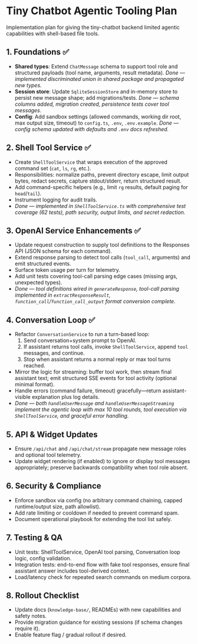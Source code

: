# Tiny Chatbot Agentic Tooling Plan

Implementation plan for giving the tiny-chatbot backend limited agentic capabilities with shell-based file tools.

## 1. Foundations ✅
- **Shared types**: Extend `ChatMessage` schema to support tool role and structured payloads (tool name, arguments, result metadata). _Done — implemented discriminated union in shared package and propagated new types._
- **Session store**: Update `SqliteSessionStore` and in-memory store to persist new message shape; add migrations/tests. _Done — schema columns added, migration created, persistence tests cover tool messages._
- **Config**: Add sandbox settings (allowed commands, working dir root, max output size, timeout) to `config.ts`, `.env`, `.env.example`. _Done — config schema updated with defaults and `.env` docs refreshed._

## 2. Shell Tool Service ✅
- Create `ShellToolService` that wraps execution of the approved command set (`cat`, `ls`, `rg`, etc.).
- Responsibilities: normalize paths, prevent directory escape, limit output bytes, redact secrets, capture stdout/stderr, return structured result.
- Add command-specific helpers (e.g., limit `rg` results, default paging for `head`/`tail`).
- Instrument logging for audit trails.
- _Done — implemented in `ShellToolService.ts` with comprehensive test coverage (62 tests), path security, output limits, and secret redaction._

## 3. OpenAI Service Enhancements ✅
- Update request construction to supply tool definitions to the Responses API (JSON schema for each command).
- Extend response parsing to detect tool calls (`tool_call`, arguments) and emit structured events.
- Surface token usage per turn for telemetry.
- Add unit tests covering tool-call parsing edge cases (missing args, unexpected types).
- _Done — tool definitions wired in `generateResponse`, tool-call parsing implemented in `extractResponseResult`, `function_call`/`function_call_output` format conversion complete._

## 4. Conversation Loop ✅
- Refactor `ConversationService` to run a turn-based loop:
  1. Send conversation+system prompt to OpenAI.
  2. If assistant returns tool calls, invoke `ShellToolService`, append `tool` messages, and continue.
  3. Stop when assistant returns a normal reply or max tool turns reached.
- Mirror the logic for streaming: buffer tool work, then stream final assistant text; emit structured SSE events for tool activity (optional minimal format).
- Handle errors (command failure, timeout) gracefully—return assistant-visible explanation plus log details.
- _Done — both `handleUserMessage` and `handleUserMessageStreaming` implement the agentic loop with max 10 tool rounds, tool execution via `ShellToolService`, and graceful error handling._

## 5. API & Widget Updates
- Ensure `/api/chat` and `/api/chat/stream` propagate new message roles and optional tool telemetry.
- Update widget rendering (if enabled) to ignore or display tool messages appropriately; preserve backwards compatibility when tool role absent.

## 6. Security & Compliance
- Enforce sandbox via config (no arbitrary command chaining, capped runtime/output size, path allowlist).
- Add rate limiting or cooldown if needed to prevent command spam.
- Document operational playbook for extending the tool list safely.

## 7. Testing & QA
- Unit tests: ShellToolService, OpenAI tool parsing, Conversation loop logic, config validation.
- Integration tests: end-to-end flow with fake tool responses, ensure final assistant answer includes tool-derived context.
- Load/latency check for repeated search commands on medium corpora.

## 8. Rollout Checklist
- Update docs (`knowledge-base/`, READMEs) with new capabilities and safety notes.
- Provide migration guidance for existing sessions (if schema changes require it).
- Enable feature flag / gradual rollout if desired.
